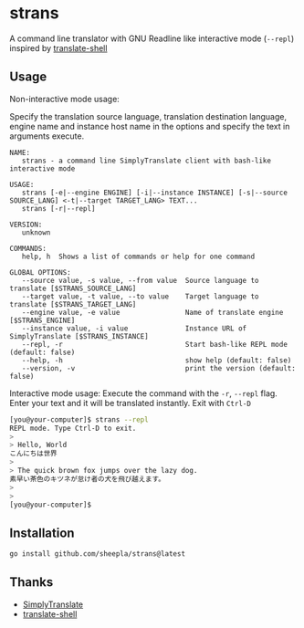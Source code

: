 # strans

A command line translator with GNU Readline like interactive mode (`--repl`) inspired by [translate-shell](https://github.com/soimort/translate-shell)

## Usage

Non-interactive mode usage: 

Specify the translation source language, translation destination language, engine name and instance host name in the options and specify the text in arguments execute.

```
NAME:
   strans - a command line SimplyTranslate client with bash-like interactive mode

USAGE:
   strans [-e|--engine ENGINE] [-i|--instance INSTANCE] [-s|--source SOURCE_LANG] <-t|--target TARGET_LANG> TEXT...
   strans [-r|--repl]

VERSION:
   unknown

COMMANDS:
   help, h  Shows a list of commands or help for one command

GLOBAL OPTIONS:
   --source value, -s value, --from value  Source language to translate [$STRANS_SOURCE_LANG]
   --target value, -t value, --to value    Target language to translate [$STRANS_TARGET_LANG]
   --engine value, -e value                Name of translate engine [$STRANS_ENGINE]
   --instance value, -i value              Instance URL of SimplyTranslate [$STRANS_INSTANCE]
   --repl, -r                              Start bash-like REPL mode (default: false)
   --help, -h                              show help (default: false)
   --version, -v                           print the version (default: false)
```

Interactive mode usage: Execute the command with the `-r`, `--repl` flag. 
Enter your text and it will be translated instantly. Exit with `Ctrl-D`

```sh
[you@your-computer]$ strans --repl
REPL mode. Type Ctrl-D to exit.
>
> Hello, World
こんにちは世界
>
> The quick brown fox jumps over the lazy dog.
素早い茶色のキツネが怠け者の犬を飛び越えます。
>
>
[you@your-computer]$ 
```

## Installation

```sh
go install github.com/sheepla/strans@latest
```

## Thanks

- [SimplyTranslate](https://simple-web.org/projects/simplytranslate.html)
- [translate-shell](https://github.com/soimort/translate-shell)


